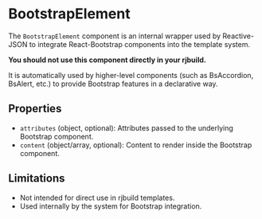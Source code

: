 # BootstrapElement

The `BootstrapElement` component is an internal wrapper used by Reactive-JSON to integrate React-Bootstrap components into the template system.

**You should not use this component directly in your rjbuild.**

It is automatically used by higher-level components (such as BsAccordion, BsAlert, etc.) to provide Bootstrap features in a declarative way.

## Properties
- `attributes` (object, optional): Attributes passed to the underlying Bootstrap component.
- `content` (object/array, optional): Content to render inside the Bootstrap component.

## Limitations
- Not intended for direct use in rjbuild templates.
- Used internally by the system for Bootstrap integration.